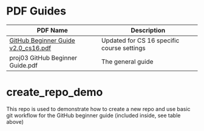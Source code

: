 # PDF Guides
| PDF Name | Description |
| --- | --- |
| [GitHub Beginner Guide v2.0_cs16.pdf](https://github.com/helenziyihuang/create_repo_demo/blob/master/GitHub%20Beginner%20Guide%20v2.0_cs16.pdf) | Updated for CS 16 specific course settings |
| proj03 GitHub Beginner Guide.pdf | The general guide |


# create_repo_demo
This repo is used to demonstrate how to create a new repo and use basic git workflow for the GitHub beginner guide (included inside, see table above)

